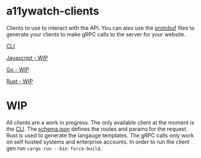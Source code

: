 # a11ywatch-clients

Clients to use to interact with the API.
You can also use the [protobuf](./src/schema/README.md) files to generate your clients to make gRPC calls to the server for your website.

[CLI](../cli)

[Javascript - WIP](./src/api_client_generator/javascript/README.md)

[Go - WIP](./src/api_client_generator/go/README.md)

[Rust - WIP](./src/api_client_generator/rust/README.md)

# WIP

All clients are a work in progress. The only available client at the moment is the [CLI](../cli). The [schema.json](./schema.json) defines the routes and params for the request.
Rust is used to generate the langauge templates. The gRPC calls only work on self hosted systems and enterprise accounts. In order to run the client gen run `cargo run --bin force-build`.
